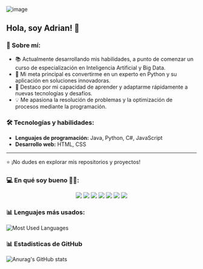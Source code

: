 ![image](https://github.com/user-attachments/assets/056b350a-38db-4573-adae-aa2eea066396)

## Hola, soy Adrian! 👋

### 🚀 Sobre mí:
- 📚 Actualmente desarrollando mis habilidades, a punto de comenzar un curso de especialización en Inteligencia Artificial y Big Data.
- 🎯 Mi meta principal es convertirme en un experto en Python y su aplicación en soluciones innovadoras.
- 🚀 Destaco por mi capacidad de aprender y adaptarme rápidamente a nuevas tecnologías y desafíos.
- 💡 Me apasiona la resolución de problemas y la optimización de procesos mediante la programación.

### 🛠️ Tecnologías y habilidades:
- **Lenguajes de programación:** Java, Python, C#, JavaScript
- **Desarrollo web:** HTML, CSS

---
⭐ ¡No dudes en explorar mis repositorios y proyectos!

### 💻 En qué soy bueno 👨‍💻:
<p align="center">
  <img src="https://img.shields.io/badge/Java-ED8B00?style=for-the-badge&logo=java&logoColor=white" />
  <img src="https://img.shields.io/badge/Python-3776AB?style=for-the-badge&logo=python&logoColor=white" />
  
  <img src="https://img.shields.io/badge/MySQL-4479A1?style=for-the-badge&logo=mysql&logoColor=white" />
  <img src="https://img.shields.io/badge/Firebase-FFCA28?style=for-the-badge&logo=firebase&logoColor=white" />
  <img src="https://img.shields.io/badge/HTML5-E34F26?style=for-the-badge&logo=html5&logoColor=white" />
  <img src="https://img.shields.io/badge/CSS3-1572B6?style=for-the-badge&logo=css3&logoColor=white" />
  <img src="https://img.shields.io/badge/JavaScript-F7DF1E?style=for-the-badge&logo=javascript&logoColor=black" />
</p>


### 📊 Lenguajes más usados:
![Most Used Languages](https://github-readme-stats.vercel.app/api/top-langs/?username=TatsumiHispano&layout=compact&theme=dark)

### 📊 Estadisticas de GitHub
![Anurag's GitHub stats](https://github-readme-stats.vercel.app/api?username=TatsumiHispano&show_icons=true&theme=radical)
